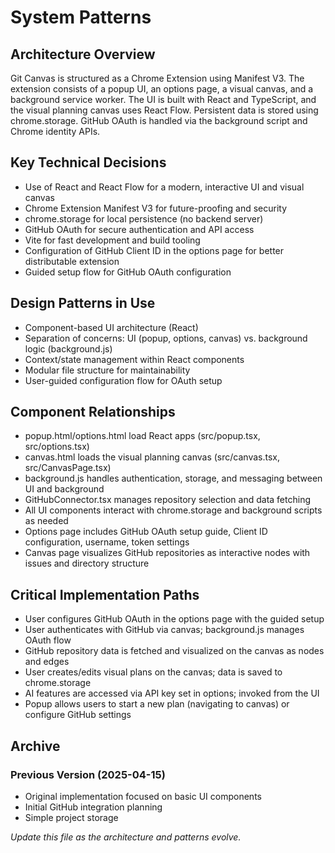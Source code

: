 # System Patterns

## Architecture Overview
Git Canvas is structured as a Chrome Extension using Manifest V3. The extension consists of a popup UI, an options page, a visual canvas, and a background service worker. The UI is built with React and TypeScript, and the visual planning canvas uses React Flow. Persistent data is stored using chrome.storage. GitHub OAuth is handled via the background script and Chrome identity APIs.

## Key Technical Decisions
- Use of React and React Flow for a modern, interactive UI and visual canvas
- Chrome Extension Manifest V3 for future-proofing and security
- chrome.storage for local persistence (no backend server)
- GitHub OAuth for secure authentication and API access
- Vite for fast development and build tooling
- Configuration of GitHub Client ID in the options page for better distributable extension
- Guided setup flow for GitHub OAuth configuration

## Design Patterns in Use
- Component-based UI architecture (React)
- Separation of concerns: UI (popup, options, canvas) vs. background logic (background.js)
- Context/state management within React components
- Modular file structure for maintainability
- User-guided configuration flow for OAuth setup

## Component Relationships
- popup.html/options.html load React apps (src/popup.tsx, src/options.tsx)
- canvas.html loads the visual planning canvas (src/canvas.tsx, src/CanvasPage.tsx)
- background.js handles authentication, storage, and messaging between UI and background
- GitHubConnector.tsx manages repository selection and data fetching
- All UI components interact with chrome.storage and background scripts as needed
- Options page includes GitHub OAuth setup guide, Client ID configuration, username, token settings
- Canvas page visualizes GitHub repositories as interactive nodes with issues and directory structure

## Critical Implementation Paths
- User configures GitHub OAuth in the options page with the guided setup
- User authenticates with GitHub via canvas; background.js manages OAuth flow 
- GitHub repository data is fetched and visualized on the canvas as nodes and edges
- User creates/edits visual plans on the canvas; data is saved to chrome.storage
- AI features are accessed via API key set in options; invoked from the UI
- Popup allows users to start a new plan (navigating to canvas) or configure GitHub settings

## Archive
### Previous Version (2025-04-15)
- Original implementation focused on basic UI components
- Initial GitHub integration planning
- Simple project storage

*Update this file as the architecture and patterns evolve.*
